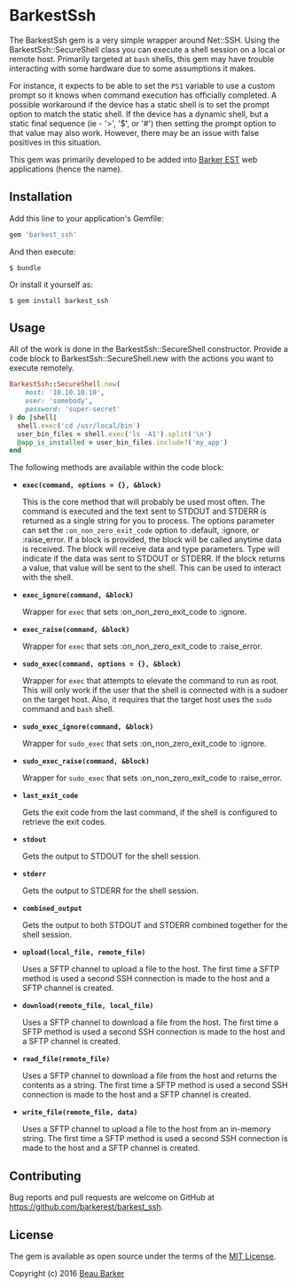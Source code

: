 # BarkestSsh

The BarkestSsh gem is a very simple wrapper around Net::SSH.  Using the BarkestSsh::SecureShell class you can execute a
shell session on a local or remote host.  Primarily targeted at `bash` shells, this gem may have trouble interacting 
with some hardware due to some assumptions it makes.

For instance, it expects to be able to set the `PS1` variable to use a custom prompt so it knows when command execution
has officially completed.  A possible workaround if the device has a static shell is to set the prompt option to match
the static shell.  If the device has a dynamic shell, but a static final sequence (ie - '>', '$', or '#') then setting 
the prompt option to that value may also work.  However, there may be an issue with false positives in this situation.

This gem was primarily developed to be added into [Barker EST](http://www.barkerest.com/) web applications (hence the name).


## Installation

Add this line to your application's Gemfile:

```ruby
gem 'barkest_ssh'
```

And then execute:

    $ bundle

Or install it yourself as:

    $ gem install barkest_ssh

## Usage

All of the work is done in the BarkestSsh::SecureShell constructor.  Provide a code block to BarkestSsh::SecureShell.new
with the actions you want to execute remotely.

```ruby
BarkestSsh::SecureShell.new(
    host: '10.10.10.10',
    user: 'somebody',
    password: 'super-secret'
) do |shell|
  shell.exec('cd /usr/local/bin')
  user_bin_files = shell.exec('ls -A1').split('\n')
  @app_is_installed = user_bin_files.include?('my_app')
end
```


The following methods are available within the code block:

* __`exec(command, options = {}, &block)`__
  
  This is the core method that will probably be used most often.  The command is executed and the text sent
  to STDOUT and STDERR is returned as a single string for you to process.  The options parameter can set the
  `:on_non_zero_exit_code` option to :default, :ignore, or :raise_error.  If a block is provided, the block
  will be called anytime data is received.  The block will receive data and type parameters.  Type will indicate
  if the data was sent to STDOUT or STDERR.  If the block returns a value, that value will be sent to the shell.
  This can be used to interact with the shell.
  
* __`exec_ignore(command, &block)`__
  
  Wrapper for `exec` that sets :on_non_zero_exit_code to :ignore.
  
* __`exec_raise(command, &block)`__
  
  Wrapper for `exec` that sets :on_non_zero_exit_code to :raise_error.

* __`sudo_exec(command, options = {}, &block)`__

  Wrapper for `exec` that attempts to elevate the command to run as root.  This will only work if the user
  that the shell is connected with is a sudoer on the target host.  Also, it requires that the target host
  uses the `sudo` command and `bash` shell.

* __`sudo_exec_ignore(command, &block)`__
    
  Wrapper for `sudo_exec` that sets :on_non_zero_exit_code to :ignore.
  
* __`sudo_exec_raise(command, &block)`__
  
  Wrapper for `sudo_exec` that sets :on_non_zero_exit_code to :raise_error.

* __`last_exit_code`__
  
  Gets the exit code from the last command, if the shell is configured to retrieve the exit codes.

* __`stdout`__
  
  Gets the output to STDOUT for the shell session.

* __`stderr`__
  
  Gets the output to STDERR for the shell session.

* __`combined_output`__
  
  Gets the output to both STDOUT and STDERR combined together for the shell session.

* __`upload(local_file, remote_file)`__
  
  Uses a SFTP channel to upload a file to the host.  The first time a SFTP method is used a second
  SSH connection is made to the host and a SFTP channel is created.

* __`download(remote_file, local_file)`__

  Uses a SFTP channel to download a file from the host. The first time a SFTP method is used a second
  SSH connection is made to the host and a SFTP channel is created.
  
* __`read_file(remote_file)`__
  
  Uses a SFTP channel to download a file from the host and returns the contents as a string.
  The first time a SFTP method is used a second SSH connection is made to the host and a SFTP channel
  is created.

* __`write_file(remote_file, data)`__

  Uses a SFTP channel to upload a file to the host from an in-memory string.
  The first time a SFTP method is used a second SSH connection is made to the host and a SFTP channel
  is created.


## Contributing

Bug reports and pull requests are welcome on GitHub at https://github.com/barkerest/barkest_ssh.


## License

The gem is available as open source under the terms of the [MIT License](http://opensource.org/licenses/MIT).

Copyright (c) 2016 [Beau Barker](mailto:beau@barkerest.com)
